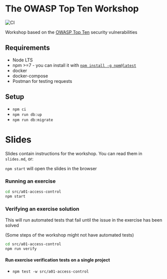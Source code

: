 # The OWASP Top Ten Workshop

![CI](https://github.com/nearform/owasp-top-ten-workshop/actions/workflows/ci.yml/badge.svg?event=push)

Workshop based on the [OWASP Top Ten](https://owasp.org/www-project-top-ten/) security vulnerabilities

## Requirements

- Node LTS
- npm >=7 - you can install it with [`npm install -g npm@latest`](https://docs.npmjs.com/try-the-latest-stable-version-of-npm)
- docker
- docker-compose
- Postman for testing requests

## Setup

- `npm ci`
- `npm run db:up`
- `npm run db:migrate`

# Slides

Slides contain instructions for the workshop. You can read them in `slides.md`, or:

`npm start` will open the slides in the browser

### Running an exercise

```bash
cd src/a01-access-control
npm start
```

### Verifying an exercise solution

This will run automated tests that fail until the issue in the exercise has been solved

(Some steps of the workshop might not have automated tests)

```bash
cd src/a01-access-control
npm run verify
```

#### Run exercise verification tests on a single project

- `npm test -w src/a01-access-control`
